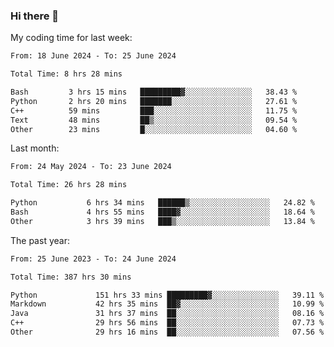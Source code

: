 ### Hi there 👋

My coding time for last week:

<!--START_SECTION:week-->

```txt
From: 18 June 2024 - To: 25 June 2024

Total Time: 8 hrs 28 mins

Bash         3 hrs 15 mins   █████████▓░░░░░░░░░░░░░░░   38.43 %
Python       2 hrs 20 mins   ███████░░░░░░░░░░░░░░░░░░   27.61 %
C++          59 mins         ███░░░░░░░░░░░░░░░░░░░░░░   11.75 %
Text         48 mins         ██▒░░░░░░░░░░░░░░░░░░░░░░   09.54 %
Other        23 mins         █░░░░░░░░░░░░░░░░░░░░░░░░   04.60 %
```

<!--END_SECTION:week-->

Last month:

<!--START_SECTION:month-->

```txt
From: 24 May 2024 - To: 23 June 2024

Total Time: 26 hrs 28 mins

Python           6 hrs 34 mins   ██████▒░░░░░░░░░░░░░░░░░░   24.82 %
Bash             4 hrs 55 mins   ████▓░░░░░░░░░░░░░░░░░░░░   18.64 %
Other            3 hrs 39 mins   ███▒░░░░░░░░░░░░░░░░░░░░░   13.84 %
```

<!--END_SECTION:month-->

The past year:

<!--START_SECTION:year-->

```txt
From: 25 June 2023 - To: 24 June 2024

Total Time: 387 hrs 30 mins

Python             151 hrs 33 mins █████████▓░░░░░░░░░░░░░░░   39.11 %
Markdown           42 hrs 35 mins  ██▓░░░░░░░░░░░░░░░░░░░░░░   10.99 %
Java               31 hrs 37 mins  ██░░░░░░░░░░░░░░░░░░░░░░░   08.16 %
C++                29 hrs 56 mins  ██░░░░░░░░░░░░░░░░░░░░░░░   07.73 %
Other              29 hrs 16 mins  ██░░░░░░░░░░░░░░░░░░░░░░░   07.56 %
```

<!--END_SECTION:year-->
